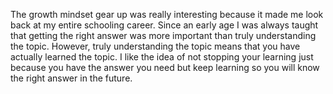 The growth mindset gear up was really interesting because it made me look back at my entire schooling career. Since an early age I was always taught that getting the right answer was more important than truly understanding the topic. However, truly understanding the topic means that you have actually learned the topic. I like the idea of not stopping your learning just because you have the answer you need but keep learning so you will know the right answer in the future.
